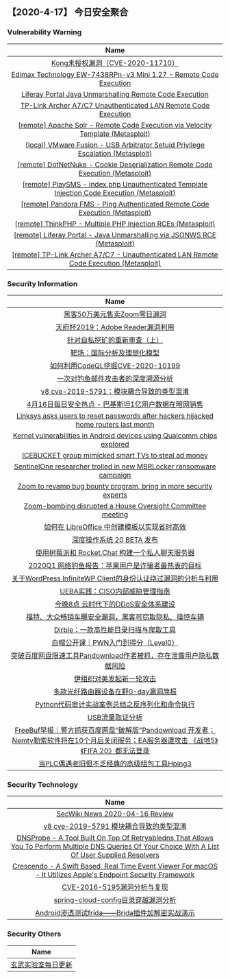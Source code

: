 
 ##   【2020-4-17】 今日安全聚合


###  						       							Vulnerability Warning

|                             Name                             |
| :----------------------------------------------------------: |
|[Kong未授权漏洞（CVE-2020-11710）](https://www.seebug.org/vuldb/ssvid-98216)|
|[Edimax Technology EW-7438RPn-v3 Mini 1.27 - Remote Code Execution](https://www.seebug.org/vuldb/ssvid-98215)|
|[Liferay Portal Java Unmarshalling Remote Code Execution](https://cxsecurity.com/issue/WLB-2020040089)|
|[TP-Link Archer A7/C7 Unauthenticated LAN Remote Code Execution](https://cxsecurity.com/issue/WLB-2020040088)|
|[[remote] Apache Solr - Remote Code Execution via Velocity Template (Metasploit)](https://www.exploit-db.com/exploits/48338)|
|[[local] VMware Fusion - USB Arbitrator Setuid Privilege Escalation (Metasploit)](https://www.exploit-db.com/exploits/48337)|
|[[remote] DotNetNuke - Cookie Deserialization Remote Code Execution (Metasploit)](https://www.exploit-db.com/exploits/48336)|
|[[remote] PlaySMS - index.php Unauthenticated Template Injection Code Execution (Metasploit)](https://www.exploit-db.com/exploits/48335)|
|[[remote] Pandora FMS - Ping Authenticated Remote Code Execution (Metasploit)](https://www.exploit-db.com/exploits/48334)|
|[[remote] ThinkPHP - Multiple PHP Injection RCEs (Metasploit)](https://www.exploit-db.com/exploits/48333)|
|[[remote] Liferay Portal - Java Unmarshalling via JSONWS RCE (Metasploit)](https://www.exploit-db.com/exploits/48332)|
|[[remote] TP-Link Archer A7/C7 - Unauthenticated LAN Remote Code Execution (Metasploit)](https://www.exploit-db.com/exploits/48331)|

### 						        							Security Information
|                             Name                                    |
| :----------------------------------------------------------: |
|[黑客50万美元售卖Zoom零日漏洞](https://www.anquanke.com/post/id/203247)|
|[天府杯2019：Adobe Reader漏洞利用](https://www.anquanke.com/post/id/202990)|
|[针对自私挖矿的重新审查（上）](https://www.anquanke.com/post/id/201349)|
|[靶场：国际分析及理想化模型](https://www.anquanke.com/post/id/202335)|
|[如何利用CodeQL挖掘CVE-2020-10199](https://www.anquanke.com/post/id/202987)|
|[一次对钓鱼邮件攻击者的深度溯源分析](https://www.anquanke.com/post/id/203089)|
|[v8 cve-2019-5791：模块耦合导致的类型混淆](https://www.anquanke.com/post/id/203173)|
|[4月16日每日安全热点 - 巴基斯坦1亿用户数据在暗网销售](https://www.anquanke.com/post/id/203215)|
|[Linksys asks users to reset passwords after hackers hijacked home routers last month](https://www.zdnet.com/article/linksys-asks-users-to-reset-passwords-after-hackers-hijacked-home-routers-last-month/#ftag=RSSbaffb68)|
|[Kernel vulnerabilities in Android devices using Qualcomm chips explored](https://www.zdnet.com/article/technical-details-of-kernel-vulnerabilities-in-android-devices-using-qualcomm-chips-revealed/#ftag=RSSbaffb68)|
|[ICEBUCKET group mimicked smart TVs to steal ad money](https://www.zdnet.com/article/icebucket-group-mimicked-smart-tvs-to-steal-ad-money/#ftag=RSSbaffb68)|
|[SentinelOne researcher trolled in new MBRLocker ransomware campaign](https://www.zdnet.com/article/sentinelone-researcher-trolled-in-new-mbrlocker-ransomware-campaign/#ftag=RSSbaffb68)|
|[Zoom to revamp bug bounty program, bring in more security experts](https://www.zdnet.com/article/zoom-to-revamp-bug-bounty-program-bring-in-more-security-experts/#ftag=RSSbaffb68)|
|[Zoom-bombing disrupted a House Oversight Committee meeting](https://www.zdnet.com/article/zoom-bombing-disrupted-a-house-oversight-committee-meeting/#ftag=RSSbaffb68)|
|[如何在 LibreOffice 中创建模板以实现省时高效](https://linux.cn/article-12118-1.html?utm_source=rss&utm_medium=rss)|
|[深度操作系统 20 BETA 发布](https://linux.cn/article-12117-1.html?utm_source=rss&utm_medium=rss)|
|[使用树莓派和 Rocket.Chat 构建一个私人聊天服务器](https://linux.cn/article-12116-1.html?utm_source=rss&utm_medium=rss)|
|[2020Q1 网络钓鱼报告：苹果用户是诈骗者最热衷的目标](https://linux.cn/article-12115-1.html?utm_source=rss&utm_medium=rss)|
|[关于WordPress InfiniteWP Client的身份认证绕过漏洞的分析与利用](https://www.freebuf.com/vuls/232278.html)|
|[UEBA实践：CISO内部威胁管理指南](https://www.freebuf.com/articles/es/234017.html)|
|[今晚8点  云时代下的DDoS安全体系建设](https://www.freebuf.com/open/233982.html)|
|[福特、大众畅销车曝安全漏洞，黑客可窃取隐私、操控车辆](https://www.freebuf.com/news/233955.html)|
|[Dirble：一款高性能目录扫描与爬取工具](https://www.freebuf.com/articles/network/231596.html)|
|[白帽公开课｜PWN入门到得分（Level0）](https://www.freebuf.com/open/233787.html)|
|[突破百度网盘限速工具Pandownload作者被抓，存在泄露用户隐私数据风险](https://www.freebuf.com/news/233830.html)|
|[伊组织对美发起新一轮攻击](https://www.freebuf.com/articles/network/231307.html)|
|[多款光纤路由器设备在野0-day漏洞简报](https://www.freebuf.com/vuls/233868.html)|
|[Python代码审计实战案例总结之反序列化和命令执行](https://www.freebuf.com/vuls/231797.html)|
|[USB流量取证分析](https://www.freebuf.com/articles/database/231809.html)|
|[FreeBuf早报｜警方抓获百度网盘“破解版”Pandownload 开发者；Nemty勒索软件将在10个月后关闭服务；EA服务器遭攻击 《战地5》《FIFA 20》都无法登录](https://www.freebuf.com/news/233822.html)|
|[当PLC偶遇老旧但不乏经典的高级组包工具Hping3](https://www.freebuf.com/vuls/230453.html)|

### 						        							Security  Technology
|                             Name                                    |
| :----------------------------------------------------------: |
|[SecWiki News 2020-04-16 Review](http://www.sec-wiki.com/?2020-04-16)|
|[v8 cve-2019-5791 模块耦合导致的类型混淆](https://paper.seebug.org/1177/)|
|[DNSProbe -  A Tool Built On Top Of Retryabledns That Allows You To Perform Multiple DNS Queries Of Your Choice With A List Of User Supplied Resolvers](http://www.kitploit.com/2020/04/dnsprobe-tool-built-on-top-of.html)|
|[Crescendo - A Swift Based, Real Time Event Viewer For macOS - It Utilizes Apple's Endpoint Security Framework](http://www.kitploit.com/2020/04/crescendo-swift-based-real-time-event.html)|
|[CVE-2016-5195漏洞分析与复现](http://xz.aliyun.com/t/7561)|
|[spring-cloud-config目录穿越漏洞分析](http://xz.aliyun.com/t/7558)|
|[Android渗透测试frida——Brida插件加解密实战演示](http://xz.aliyun.com/t/7562)|

### 						        							Security  Others
|                             Name                                    |
| :----------------------------------------------------------: |
|[玄武实验室每日更新](https://weibo.com/p/1006065582522936/wenzhang?from=page_100606_profile&wvr=6&mod=wenzhangmore)|

